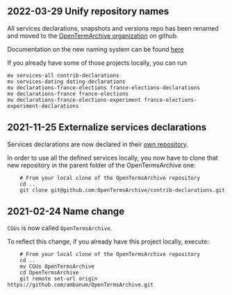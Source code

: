 ## 2022-03-29 Unify repository names

All services declarations, snapshots and versions repo has been renamed and moved to the [OpenTermArchive organization](https://github.com/OpenTermsArchive) on github.

Documentation on the new naming system can be found [here](https://github.com/ambanum/OpenTermsArchive/blob/main/CONTRIBUTING.md#instances-and-repositories-names)

If you already have some of those projects locally, you can run

```
mv services-all contrib-declarations
mv services-dating dating-declarations
mv declarations-france-elections france-elections-declarations
mv declarations-france france-elections
mv declarations-france-elections-experiment france-elections-experiment-declarations
```

## 2021-11-25 Externalize services declarations

Services declarations are now declared in their [own repository](https://github.com/OpenTermsArchive/services-all).

In order to use all the defined services locally, you now have to clone that new repository in the parent folder of the OpenTermsArchive one:

```
    # From your local clone of the OpenTermsArchive repository
    cd ..
    git clone git@github.com:OpenTermsArchive/contrib-declarations.git
```

## 2021-02-24 Name change

`CGUs` is now called `OpenTermsArchive`.

To reflect this change, if you already have this project locally, execute:

```
    # From your local clone of the OpenTermsArchive repository
    cd ..
    mv CGUs OpenTermsArchive
    cd OpenTermsArchive
    git remote set-url origin https://github.com/ambanum/OpenTermsArchive.git
```
